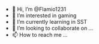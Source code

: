 - 👋 Hi, I’m @Flamio1231
- 👀 I’m interested in gaming
- 🌱 I’m currently learning in SST
- 💞️ I’m looking to collaborate on ...
- 📫 How to reach me ...

<!---
Flamio1231/Flamio1231 is a ✨ special ✨ repository because its `README.md` (this file) appears on your GitHub profile.
You can click the Preview link to take a look at your changes.
--->
